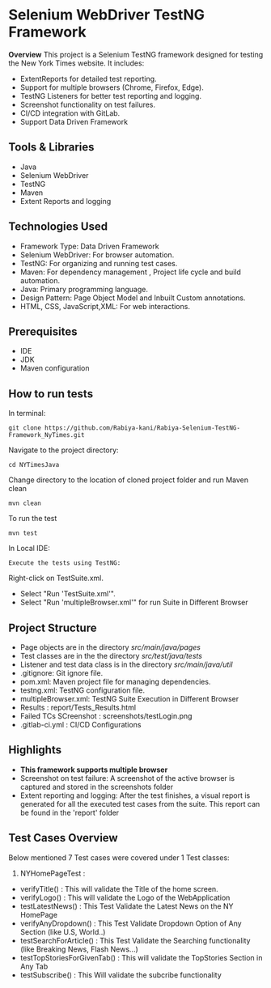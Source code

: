 # Selenium WebDriver TestNG Framework
**Overview**
This project is a Selenium TestNG framework designed for testing the New York Times website. It includes:

- ExtentReports for detailed test reporting.
- Support for multiple browsers (Chrome, Firefox, Edge).
- TestNG Listeners for better test reporting and logging.
- Screenshot functionality on test failures.
- CI/CD integration with GitLab.
- Support Data Driven Framework

## Tools  & Libraries
- Java
- Selenium WebDriver
- TestNG 
- Maven
- Extent Reports and logging

## Technologies Used
- Framework Type: Data Driven Framework
- Selenium WebDriver: For browser automation.
- TestNG: For organizing and running test cases.
- Maven: For dependency management , Project life cycle and build automation.
- Java: Primary programming language.
- Design Pattern: Page Object Model and Inbuilt Custom annotations.
- HTML, CSS, JavaScript,XML: For web interactions.

## Prerequisites
- IDE 
- JDK 
- Maven configuration


## How to run tests
In terminal:
```
git clone https://github.com/Rabiya-kani/Rabiya-Selenium-TestNG-Framework_NyTimes.git
```
Navigate to the project directory:
```
cd NYTimesJava
```
Change directory to the location of cloned project folder and run Maven clean
```
mvn clean
```
To run the test
```
mvn test
```
In Local IDE:
```
Execute the tests using TestNG:
```
Right-click on TestSuite.xml.
- Select "Run 'TestSuite.xml'".
- Select "Run 'multipleBrowser.xml'" for run Suite in Different Browser

## Project Structure
- Page objects are in the directory *src/main/java/pages*
- Test classes are in the the directory *src/test/java/tests*
- Listener and test data class is in the directory *src/main/java/util*
- .gitignore: Git ignore file.
- pom.xml: Maven project file for managing dependencies.
- testng.xml: TestNG configuration file.
- multipleBrowser.xml: TestNG Suite Execution in Different Browser
- Results : report/Tests_Results.html
- Failed TCs SCreenshot : screenshots/testLogin.png
- .gitlab-ci.yml : CI/CD Configurations

## Highlights
- **This framework supports multiple browser**
- Screenshot on test failure: A screenshot of the active browser is captured and stored in the screenshots folder
- Extent reporting and logging: After the test finishes, a visual report is generated for all the executed test cases from the suite. This report can be found in the 'report' folder

## Test Cases Overview
Below mentioned 7 Test cases were covered under 1 Test classes:

1. NYHomePageTest :
- verifyTitle() : This will validate the Title of the home screen.
- verifyLogo()  : This will validate the Logo of the WebApplication
- testLatestNews() : This Test Validate the Latest News on the NY HomePage
- verifyAnyDropdown() : This Test Validate Dropdown Option of Any Section (like U.S, World..)
- testSearchForArticle() : This Test Validate the Searching functionality (like Breaking News, Flash News...)
- testTopStoriesForGivenTab() : This will validate the TopStories Section in Any Tab
- testSubscribe() : This Will validate the subcribe functionality
